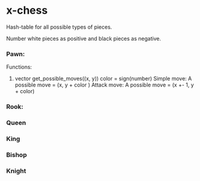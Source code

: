 # x-chess

Hash-table for all possible types of pieces.

Number white pieces as positive and black pieces as 
negative.

### Pawn:

Functions:
1. vector<points> get_possible_moves((x, y))
      color = sign(number)
      Simple move: A possible move = (x, y + color )
      Attack move: A possible move = (x +- 1, y + color)

### Rook:

### Queen

### King

### Bishop

### Knight
